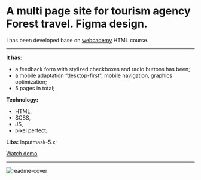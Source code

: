 # A multi page site for tourism agency **Forest travel**. Figma design.
I has been developed base on [webcademy](https://webcademy.ru/) HTML course. 
<hr>

**It has:**
- a feedback form with stylized checkboxes and radio buttons has been;
- a mobile adaptation “desktop-first", mobile navigation, graphics optimization;
- 5 pages in total;
  

**Technology:** 
- HTML, 
- SCSS, 
- JS, 
- pixel perfect;

**Libs:** 
Inputmask-5.x;

[Watch demo](https://nattyme.github.io/forest-travel/)

<hr>

![readme-cover](https://github.com/user-attachments/assets/81604027-d73b-432b-8dc0-337b5e3eaafb)
